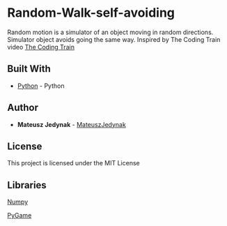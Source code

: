 # Random-Walk-self-avoiding
Random motion is a simulator of an object moving in random directions. Simulator object avoids going the same way. 
Inspired by The Coding Train video [The Coding Train](https://www.youtube.com/watch?v=m6-cm6GZ1iw&t=1281s)
## Built With

* [Python](https://www.python.org/) - Python

## Author

* **Mateusz Jedynak** - [MateuszJedynak](https://github.com/MateuszJed)


## License

This project is licensed under the MIT License

## Libraries

[Numpy](http://www.numpy.org/)

[PyGame](https://www.pygame.org/news)
